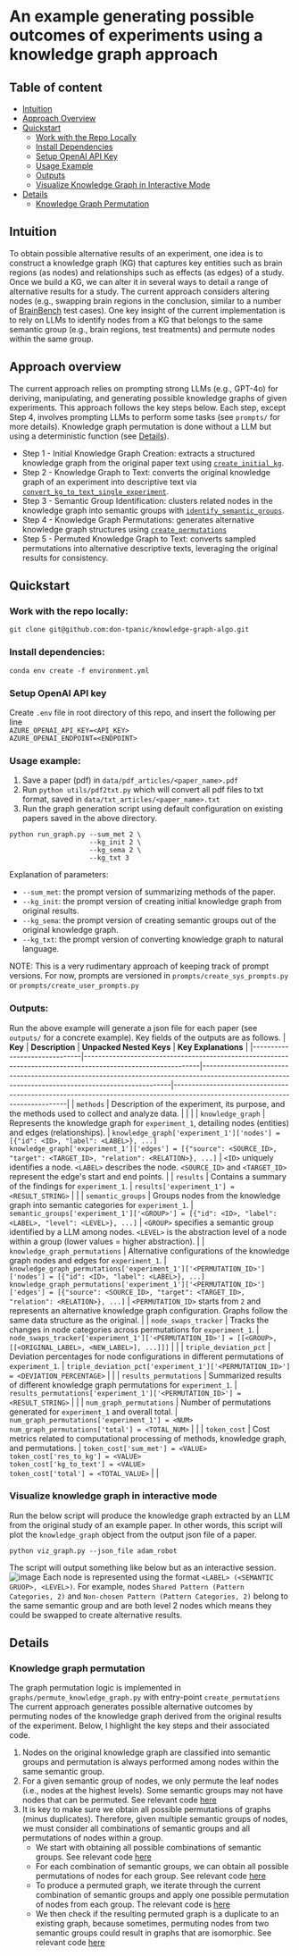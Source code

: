 # An example generating possible outcomes of experiments using a knowledge graph approach

## Table of content
- [Intuition](#intuition)
- [Approach Overview](#approach-overview)
- [Quickstart](#quickstart)
  - [Work with the Repo Locally](#work-with-the-repo-locally)
  - [Install Dependencies](#install-dependencies)
  - [Setup OpenAI API Key](#setup-openai-api-key)
  - [Usage Example](#usage-example)
  - [Outputs](#outputs)
  - [Visualize Knowledge Graph in Interactive Mode](#visualize-knowledge-graph-in-interactive-mode)
- [Details](#details)
  - [Knowledge Graph Permutation](#knowledge-graph-permutation)


## Intuition
To obtain possible alternative results of an experiment, one idea is to construct a knowledge graph (KG) that captures key entities such as brain regions (as nodes) and relationships such as effects (as edges) of a study. Once we build a KG, we can alter it in several ways to detail a range of alternative results for a study. The current approach considers altering nodes (e.g., swapping brain regions in the conclusion, similar to a number of [BrainBench](https://github.com/braingpt-lovelab/brainbench_testcases/tree/89869dab3be1ec096dc38931ea33e43268c65d30) test cases). One key insight of the current implementation is to rely on LLMs to identify nodes from a KG that belongs to the same semantic group (e.g., brain regions, test treatments) and permute nodes within the same group.

## Approach overview
The current approach relies on prompting strong LLMs (e.g., GPT-4o) for deriving, manipulating, and generating possible knowledge graphs of given experiments. This approach follows the key steps below. Each step, except Step 4, involves prompting LLMs to perform some tasks (see `prompts/` for more details). Knowledge graph permutation is done without a LLM but using a deterministic function (see [Details](#details)).

* Step 1 - Initial Knowledge Graph Creation: extracts a structured knowledge graph from the original paper text using [`create_initial_kg`](prompts/create_user_prompts.py#L99).
* Step 2 - Knowledge Graph to Text: converts the original knowledge graph of an experiment into descriptive text via [`convert_kg_to_text_single_experiment`](prompts/create_user_prompts.py#L197).
* Step 3 - Semantic Group Identification: clusters related nodes in the knowledge graph into semantic groups with [`identify_semantic_groups`](prompts/create_user_prompts.py#L149).
* Step 4 - Knowledge Graph Permutations: generates alternative knowledge graph structures using [`create_permutations`](graphs/permute_knowledge_graph.py#L127)
* Step 5 - Permuted Knowledge Graph to Text: converts sampled permutations into alternative descriptive texts, leveraging the original results for consistency.

## Quickstart

### Work with the repo locally:
```
git clone git@github.com:don-tpanic/knowledge-graph-algo.git
```

### Install dependencies:
```
conda env create -f environment.yml
```

### Setup OpenAI API key
Create `.env` file in root directory of this repo, and insert the following per line
<br>`AZURE_OPENAI_API_KEY=<API_KEY>`<br>
`AZURE_OPENAI_ENDPOINT=<ENDPOINT>`

### Usage example:
1. Save a paper (pdf) in `data/pdf_articles/<paper_name>.pdf`
2. Run `python utils/pdf2txt.py` which will convert all pdf files to txt format, saved in `data/txt_articles/<paper_name>.txt`
3. Run the graph generation script using default configuration on existing papers saved in the above directory.
```
python run_graph.py --sum_met 2 \
                    --kg_init 2 \
                    --kg_sema 2 \
                    --kg_txt 3
```
Explanation of parameters:
* `--sum_met`: the prompt version of summarizing methods of the paper.
* `--kg_init`: the prompt version of creating initial knowledge graph from original results.
* `--kg_sema`: the prompt version of creating semantic groups out of the original knowledge graph.
* `--kg_txt`: the prompt version of converting knowledge graph to natural language.

NOTE: This is a very rudimentary approach of keeping track of prompt versions. For now, prompts are versioned in `prompts/create_sys_prompts.py` or `prompts/create_user_prompts.py`

### Outputs:
Run the above example will generate a json file for each paper (see `outputs/` for a concrete example). Key fields of the outputs are as follows.
| **Key**                      | **Description**                                                                                              | **Unpacked Nested Keys**                                                                                                                                                                | **Key Explanations**                                                                                                         |
|------------------------------|--------------------------------------------------------------------------------------------------------------|---------------------------------------------------------------------------------------------------------------------------------------------------|------------------------------------------------------------------------------------------------------------------------------|
| `methods`                   | Description of the experiment, its purpose, and the methods used to collect and analyze data.                |                                                                                                                                                                                     |                                                                 |
| `knowledge_graph`           | Represents the knowledge graph for `experiment_1`, detailing nodes (entities) and edges (relationships).     | `knowledge_graph['experiment_1']['nodes'] = [{"id": <ID>, "label": <LABEL>}, ...]`<br>`knowledge_graph['experiment_1']['edges'] = [{"source": <SOURCE_ID>, "target": <TARGET_ID>, "relation": <RELATION>}, ...]` | `<ID>` uniquely identifies a node. `<LABEL>` describes the node. `<SOURCE_ID>` and `<TARGET_ID>` represent the edge's start and end points.                        |
| `results`                   | Contains a summary of the findings for `experiment_1`.                                                      | `results['experiment_1'] = <RESULT_STRING>`                                                                                                     |                                                                   |
| `semantic_groups`           | Groups nodes from the knowledge graph into semantic categories for `experiment_1`.                          | `semantic_groups['experiment_1']['<GROUP>'] = [{"id": <ID>, "label": <LABEL>, "level": <LEVEL>}, ...]`                                            | `<GROUP>` specifies a semantic group identified by a LLM among nodes. `<LEVEL>` is the abstraction level of a node within a group (lower values = higher abstraction).                                                           |
| `knowledge_graph_permutations` | Alternative configurations of the knowledge graph nodes and edges for `experiment_1`.                        | `knowledge_graph_permutations['experiment_1']['<PERMUTATION_ID>']['nodes'] = [{"id": <ID>, "label": <LABEL>}, ...]`<br>`knowledge_graph_permutations['experiment_1']['<PERMUTATION_ID>']['edges'] = [{"source": <SOURCE_ID>, "target": <TARGET_ID>, "relation": <RELATION>}, ...]` | `<PERMUTATION_ID>` starts from `2` and represents an alternative knowledge graph configuration. Graphs follow the same data structure as the original.                                                                 |
| `node_swaps_tracker`        | Tracks the changes in node categories across permutations for `experiment_1`.                               | `node_swaps_tracker['experiment_1']['<PERMUTATION_ID>'] = [[<GROUP>, [[<ORIGINAL_LABEL>, <NEW_LABEL>], ...]]]`                                   |                                                 |
| `triple_deviation_pct`      | Deviation percentages for node configurations in different permutations of `experiment_1`.                  | `triple_deviation_pct['experiment_1']['<PERMUTATION_ID>'] = <DEVIATION_PERCENTAGE>`                                                             |               |
| `results_permutations`      | Summarized results of different knowledge graph permutations for `experiment_1`.                            | `results_permutations['experiment_1']['<PERMUTATION_ID>'] = <RESULT_STRING>`                                                                    |                                                       |
| `num_graph_permutations`    | Number of permutations generated for `experiment_1` and overall total.                                      | `num_graph_permutations['experiment_1'] = <NUM>`<br>`num_graph_permutations['total'] = <TOTAL_NUM>`                                               |                                       |
| `token_cost`                | Cost metrics related to computational processing of methods, knowledge graph, and permutations.             | `token_cost['sum_met'] = <VALUE>`<br>`token_cost['res_to_kg'] = <VALUE>`<br>`token_cost['kg_to_text'] = <VALUE>`<br>`token_cost['total'] = <TOTAL_VALUE>` |                               |

### Visualize knowledge graph in interactive mode
Run the below script will produce the knowledge graph extracted by an LLM from the original study of an example paper. In other words, this script will plot the `knowledge_graph` object from the output json file of a paper.
```
python viz_graph.py --json_file adam_robot
```
The script will output something like below but as an interactive session.
![image](https://github.com/user-attachments/assets/c641ebfa-4638-4600-943b-9248d3b099c4) Each node is represented using the format `<LABEL> (<SEMANTIC GRUOP>, <LEVEL>)`. For example, nodes `Shared Pattern (Pattern Categories, 2)` and `Non-chosen Pattern (Pattern Categories, 2)` belong to the same semantic group and are both level 2 nodes which means they could be swapped to create alternative results.

## Details
### Knowledge graph permutation
The graph permutation logic is implemented in `graphs/permute_knowledge_graph.py` with entry-point `create_permutations`
The current approach generates possible alternative outcomes by permuting nodes of the knowledge graph derived from the original results of the experiment. Below, I highlight the key steps and their associated code.
1. Nodes on the original knowledge graph are classified into semantic groups and permutation is always performed among nodes within the same semantic group.
2. For a given semantic group of nodes, we only permute the leaf nodes (i.e., nodes at the highest levels). Some semantic groups may not have nodes that can be permuted.
   See relevant code [here](https://github.com/braingpt-lovelab/knowledge-graph-algo/blob/main/graphs/permute_knowledge_graph.py#L151)
3. It is key to make sure we obtain all possible permutations of graphs (minus duplicates). Therefore, given multiple semantic groups of nodes, we must consider all combinations of semantic groups and all permutations of nodes within a group.
    - We start with obtaining all possible combinations of semantic groups. See relevant code [here](https://github.com/braingpt-lovelab/knowledge-graph-algo/blob/main/graphs/permute_knowledge_graph.py#L161-L165)
    - For each combination of semantic groups, we can obtain all possible permutations of nodes for each group. See relevant code [here](https://github.com/braingpt-lovelab/knowledge-graph-algo/blob/main/graphs/permute_knowledge_graph.py#L174-L180)
    - To produce a permuted graph, we iterate through the current combination of semantic groups and apply one possible permutation of nodes from each group. The relevant code is [here](https://github.com/braingpt-lovelab/knowledge-graph-algo/blob/main/graphs/permute_knowledge_graph.py#L182-L195)
    - We then check if the resulting permuted graph is a duplicate to an existing graph, because sometimes, permuting nodes from two semantic groups could result in graphs that are isomorphic. See relevant code [here](https://github.com/braingpt-lovelab/knowledge-graph-algo/blob/main/graphs/permute_knowledge_graph.py#L198)
